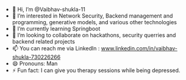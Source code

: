 - 👋 Hi, I’m @Vaibhav-shukla-11
- 👀 I’m interested in Network Security,  Backend management and programming,  generative models,  and various other technologies
- 🌱 I’m currently learning Springboot 
- 💞️ I’m looking to collaborate on hackathons, security querries and backend related projects 
- 📫 You can reach me via LinkedIn : www.linkedin.com/in/vaibhav-shukla-730226266
- 😄 Pronouns: Man
- ⚡ Fun fact: I can give you therapy sessions while being depressed. 

<!---
Vaibhav-shukla-11/Vaibhav-shukla-11 is a ✨ special ✨ repository because its `README.md` (this file) appears on your GitHub profile.
You can click the Preview link to take a look at your changes.
--->
